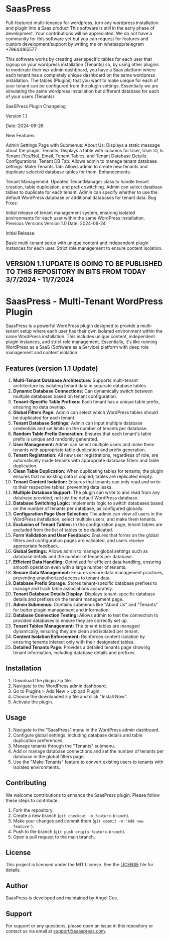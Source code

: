 # SaasPress
Full-featured multi-tenancy for wordpress, turn any wordpress installation and plugin into a Saas product
This software is still in the early phase of development. Your contributions will be appreciated.
We do not have a community for this software yet but you can request for features and custom development/support by writing me on whatsapp/telegram +79644165577

This software works by creating user specific tables for each user that signup on your wordpress installation (Tenants) so, by using other plugins to moderate their wp-admin dashboard,
you have a Saas platform where each tenant has a completely unique dashboard on the same wordpress installation.
The tables (Plugins) that you want to make unique for each of your tenant can be configured from the plugin settings.
Essentially we are simulating the same wordpress installation but different database for each of your users (Tenants)


SaaSPress Plugin Changelog

Version 1.1

Date: 2024-06-26


New Features:

Admin Settings Page with Submenus:
About Us: Displays a static message about the plugin.
Tenants: Displays a table with columns for User, User ID, Is Tenant (Yes/No), Email, Tenant Tables, and Tenant Database Details.
Configurations:
Tenant DB Tab: Allows admin to manage tenant database settings.
Make Tenants Tab: Allows admin to create new tenants and duplicate selected database tables for them.
Enhancements:

Tenant Management:
Updated TenantManager class to handle tenant creation, table duplication, and prefix switching.
Admin can select database tables to duplicate for each tenant.
Admin can specify whether to use the default WordPress database or additional databases for tenant data.
Bug Fixes:

Initial release of tenant management system, ensuring isolated environments for each user within the same WordPress installation.
Previous Versions
Version 1.0
Date: 2024-06-24

Initial Release:

Basic multi-tenant setup with unique content and independent plugin instances for each user.
Strict role management to ensure content isolation.

## VERSION 1.1 UPDATE IS GOING TO BE PUBLISHED TO THIS REPOSITORY IN BITS FROM TODAY 3/7/2024 - 11/7/2024

# SaasPress - Multi-Tenant WordPress Plugin

SaasPress is a powerful WordPress plugin designed to provide a multi-tenant setup where each user has their own isolated environment within the same WordPress installation. This includes unique content, independent plugin instances, and strict role management. Essentially, it's like running WordPress as a SaaS (Software as a Service) platform with deep role management and content isolation.

## Features (version 1.1 Update)

1. **Multi-Tenant Database Architecture:** Supports multi-tenant architecture by isolating tenant data in separate database tables.
2. **Dynamic Database Connections:** Can dynamically switch between multiple databases based on tenant configuration.
3. **Tenant-Specific Table Prefixes:** Each tenant has a unique table prefix, ensuring no data overlap.
4. **Global Filters Page:** Admin can select which WordPress tables should be duplicated for each tenant.
5. **Tenant Database Settings:** Admin can input multiple database credentials and set limits on the number of tenants per database.
6. **Random Table Prefix Generation:** Ensures that each tenant's table prefix is unique and randomly generated.
7. **User Management:** Admin can select multiple users and make them tenants with appropriate table duplication and prefix generation.
8. **Tenant Registration:** All new user registrations, regardless of role, are automatically made tenants with appropriate database filters and table duplication.
9. **Clean Table Duplication:** When duplicating tables for tenants, the plugin ensures that no existing data is copied; tables are replicated empty.
10. **Tenant Content Isolation:** Ensures that tenants can only read and write to their respective tables, preventing data leaks.
11. **Multiple Database Support:** The plugin can write to and read from any database provided, not just the default WordPress database.
12. **Database Switching Logic:** Implements logic to switch databases based on the number of tenants per database, as configured globally.
13. **Configuration Page User Selection:** The admin can view all users in the WordPress installation, select multiple users, and make them tenants.
14. **Exclusion of Tenant Tables:** In the configuration page, tenant tables are excluded from the list of tables to be duplicated.
15. **Form Validation and User Feedback:** Ensures that forms on the global filters and configuration pages are validated, and users receive appropriate feedback.
16. **Global Settings:** Allows admin to manage global settings such as database details and the number of tenants per database.
17. **Efficient Data Handling:** Optimized for efficient data handling, ensuring smooth operation even with a large number of tenants.
18. **Secure Data Management:** Ensures secure data management practices, preventing unauthorized access to tenant data.
19. **Database Prefix Storage:** Stores tenant-specific database prefixes to manage and track table associations accurately.
20. **Tenant Database Details Display:** Displays tenant-specific database details and prefixes on the tenant management page.
21. **Admin Submenus:** Contains submenus like "About Us" and "Tenants" for better plugin management and information.
22. **Database Connection Testing:** Allows admin to test the connection to provided databases to ensure they are correctly set up.
23. **Tenant Tables Management:** The tenant tables are managed dynamically, ensuring they are clean and isolated per tenant.
24. **Content Isolation Enforcement:** Reinforces content isolation by ensuring tenants interact only with their designated tables.
25. **Detailed Tenants Page:** Provides a detailed tenants page showing tenant information, including database details and prefixes.

## Installation

1. Download the plugin zip file.
2. Navigate to the WordPress admin dashboard.
3. Go to Plugins > Add New > Upload Plugin.
4. Choose the downloaded zip file and click "Install Now".
5. Activate the plugin.

## Usage

1. Navigate to the "SaasPress" menu in the WordPress admin dashboard.
2. Configure global settings, including database details and table duplication preferences.
3. Manage tenants through the "Tenants" submenu.
4. Add or manage database connections and set the number of tenants per database in the global filters page.
5. Use the "Make Tenants" feature to convert existing users to tenants with isolated environments.

## Contributing

We welcome contributions to enhance the SaasPress plugin. Please follow these steps to contribute:

1. Fork the repository.
2. Create a new branch (`git checkout -b feature-branch`).
3. Make your changes and commit them (`git commit -m 'Add new feature'`).
4. Push to the branch (`git push origin feature-branch`).
5. Open a pull request to the main branch.

## License

This project is licensed under the MIT License. See the [LICENSE](LICENSE) file for details.

## Author

SaasPress is developed and maintained by Angel Cee.

## Support

For support or any questions, please open an issue in this repository or contact us via email at support@saaspress.com.


